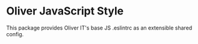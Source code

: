 # Oliver JavaScript Style

This package provides Oliver IT's base JS .eslintrc as an extensible shared config.

